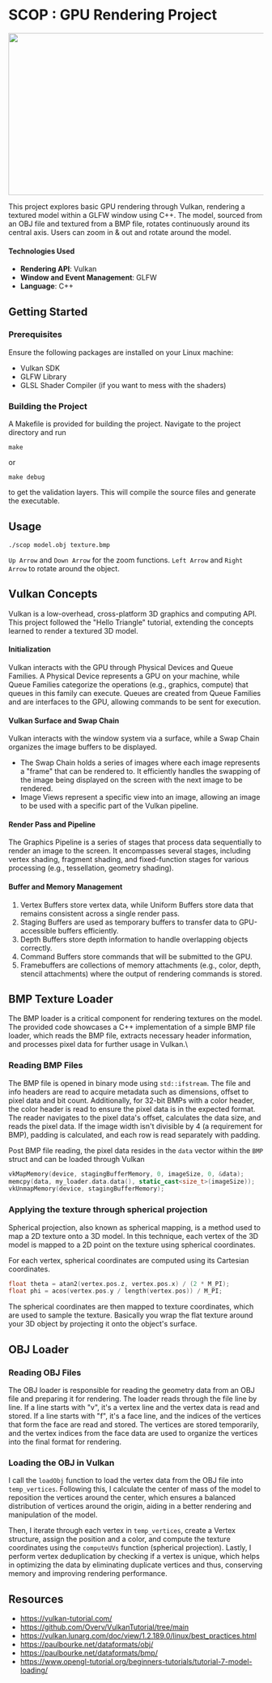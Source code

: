 # SCOP : GPU Rendering Project

<div id="header" align="center">
<img src="https://s6.gifyu.com/images/S6MMV.gif" width="600" height="320" />
</div>

This project explores basic GPU rendering through Vulkan, rendering a textured model within a GLFW window using C++. The model, sourced from an OBJ file and textured from a BMP file, rotates continuously around its central axis. Users can zoom in & out and rotate around the model.

#### Technologies Used

- **Rendering API**: Vulkan
- **Window and Event Management**: GLFW
- **Language**: C++

## Getting Started

### Prerequisites
Ensure the following packages are installed on your Linux machine:

- Vulkan SDK
- GLFW Library
- GLSL Shader Compiler (if you want to mess with the shaders)

### Building the Project
A Makefile is provided for building the project. Navigate to the project directory and run

```fish
make
```
or
```fish
make debug
```
to get the validation layers. This will compile the source files and generate the executable.

## Usage
```fish
./scop model.obj texture.bmp
```
`Up Arrow` and `Down Arrow` for the zoom functions.
`Left Arrow` and `Right Arrow` to rotate around the object.

## Vulkan Concepts
Vulkan is a low-overhead, cross-platform 3D graphics and computing API. This project followed the "Hello Triangle" tutorial, extending the concepts learned to render a textured 3D model.

#### Initialization
Vulkan interacts with the GPU through Physical Devices and Queue Families. A Physical Device represents a GPU on your machine, while Queue Families categorize the operations (e.g., graphics, compute) that queues in this family can execute. Queues are created from Queue Families and are interfaces to the GPU, allowing commands to be sent for execution.

#### Vulkan Surface and Swap Chain
Vulkan interacts with the window system via a surface, while a Swap Chain organizes the image buffers to be displayed.
- The Swap Chain holds a series of images where each image represents a "frame" that can be rendered to. It efficiently handles the swapping of the image being displayed on the screen with the next image to be rendered.
- Image Views represent a specific view into an image, allowing an image to be used with a specific part of the Vulkan pipeline.

#### Render Pass and Pipeline
The Graphics Pipeline is a series of stages that process data sequentially to render an image to the screen. It encompasses several stages, including vertex shading, fragment shading, and fixed-function stages for various processing (e.g., tessellation, geometry shading).

#### Buffer and Memory Management
1. Vertex Buffers store vertex data, while Uniform Buffers store data that remains consistent across a single render pass.
2. Staging Buffers are used as temporary buffers to transfer data to GPU-accessible buffers efficiently.
3. Depth Buffers store depth information to handle overlapping objects correctly.
4. Command Buffers store commands that will be submitted to the GPU.
5. Framebuffers are collections of memory attachments (e.g., color, depth, stencil attachments) where the output of rendering commands is stored.

## BMP Texture Loader
The BMP loader is a critical component for rendering textures on the model. The provided code showcases a C++ implementation of a simple BMP file loader, which reads the BMP file, extracts necessary header information, and processes pixel data for further usage in Vulkan.\

### Reading BMP Files
The BMP file is opened in binary mode using `std::ifstream`. The file and info headers are read to acquire metadata such as dimensions, offset to pixel data and bit count. Additionally, for 32-bit BMPs with a color header, the color header is read to ensure the pixel data is in the expected format. The reader navigates to the pixel data's offset, calculates the data size, and reads the pixel data. If the image width isn't divisible by 4 (a requirement for BMP), padding is calculated, and each row is read separately with padding.

Post BMP file reading, the pixel data resides in the `data` vector within the `BMP` struct and can be loaded through Vulkan
```cpp
vkMapMemory(device, stagingBufferMemory, 0, imageSize, 0, &data);
memcpy(data, my_loader.data.data(), static_cast<size_t>(imageSize));
vkUnmapMemory(device, stagingBufferMemory);
```

### Applying the texture through spherical projection
Spherical projection, also known as spherical mapping, is a method used to map a 2D texture onto a 3D model. In this technique, each vertex of the 3D model is mapped to a 2D point on the texture using spherical coordinates.

For each vertex, spherical coordinates are computed using its Cartesian coordinates.
```cpp
float theta = atan2(vertex.pos.z, vertex.pos.x) / (2 * M_PI);
float phi = acos(vertex.pos.y / length(vertex.pos)) / M_PI;
```
The spherical coordinates are then mapped to texture coordinates, which are used to sample the texture. Basically you wrap the flat texture around your 3D object by projecting it onto the object's surface.

## OBJ Loader
### Reading OBJ Files
The OBJ loader is responsible for reading the geometry data from an OBJ file and preparing it for rendering. The loader reads through the file line by line. If a line starts with "v", it's a vertex line and the vertex data is read and stored. If a line starts with "f", it's a face line, and the indices of the vertices that form the face are read and stored. The vertices are stored temporarily, and the vertex indices from the face data are used to organize the vertices into the final format for rendering.

### Loading the OBJ in Vulkan
I call the `loadObj` function to load the vertex data from the OBJ file into `temp_vertices`. Following this, I calculate the center of mass of the model to reposition the vertices around the center, which ensures a balanced distribution of vertices around the origin, aiding in a better rendering and manipulation of the model.

Then, I iterate through each vertex in `temp_vertices`, create a Vertex structure, assign the position and a color, and compute the texture coordinates using the `computeUVs` function (spherical projection). Lastly, I perform vertex deduplication by checking if a vertex is unique, which helps in optimizing the data by eliminating duplicate vertices and thus, conserving memory and improving rendering performance.

## Resources

- https://vulkan-tutorial.com/
- https://github.com/Overv/VulkanTutorial/tree/main
- https://vulkan.lunarg.com/doc/view/1.2.189.0/linux/best_practices.html
- https://paulbourke.net/dataformats/obj/
- https://paulbourke.net/dataformats/bmp/
- https://www.opengl-tutorial.org/beginners-tutorials/tutorial-7-model-loading/
